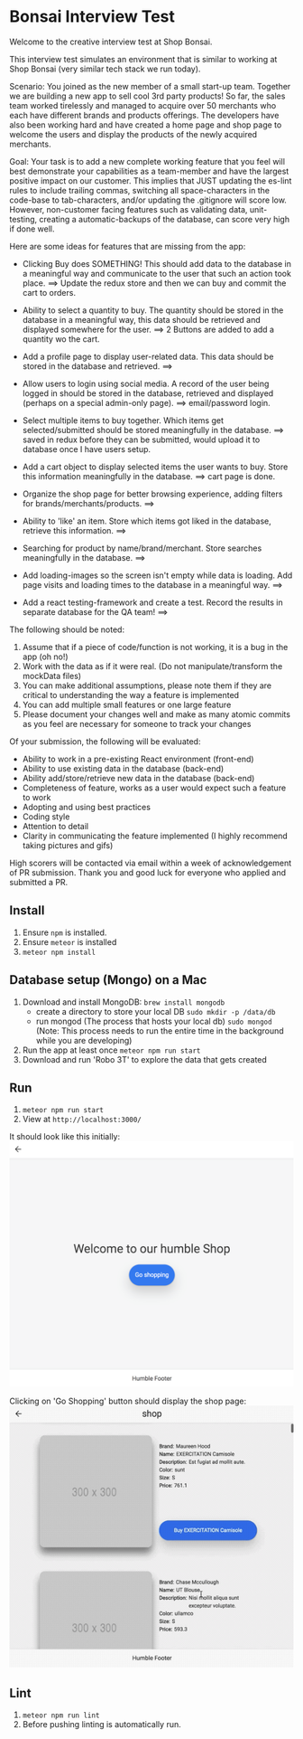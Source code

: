 # Bonsai Interview Test

Welcome to the creative interview test at Shop Bonsai.

This interview test simulates an environment that is similar to working at Shop Bonsai (very similar tech stack we run today). 

Scenario:
You joined as the new member of a small start-up team. Together we are building a new app to sell cool 3rd party products! So far, the sales team worked tirelessly and managed to acquire over 50 merchants who each have different brands and products offerings. The developers have also been working hard and have created a home page and shop page to welcome the users and display the products of the newly acquired merchants.

Goal:
Your task is to add a new complete working feature that you feel will best demonstrate your capabilities as a team-member and have the largest positive impact on our customer. This implies that JUST updating the es-lint rules to include trailing commas, switching all space-characters in the code-base to tab-characters, and/or updating the .gitignore will score low. However, non-customer facing features such as validating data, unit-testing, creating a automatic-backups of the database, can score very high if done well.

Here are some ideas for features that are missing from the app:
 
 - Clicking Buy does SOMETHING! This should add data to the database in a meaningful way and communicate to the user that such an action took place.
 ==> Update the redux store and then we can buy and commit the cart to orders.
 
 - Ability to select a quantity to buy. The quantity should be stored in the database in a meaningful way, this data should be retrieved and displayed somewhere for the user.
 ==> 2 Buttons are added to add a quantity wo the cart.
 
 - Add a profile page to display user-related data. This data should be stored in the database and retrieved.
 ==> 

 - Allow users to login using social media. A record of the user being logged in should be stored in the database, retrieved and displayed (perhaps on a special admin-only page).
 ==>  email/password login.

 - Select multiple items to buy together. Which items get selected/submitted should be stored meaningfully in the database.
 ==> saved in redux before they can be submitted, would upload it to database once I have users setup.
 
 - Add a cart object to display selected items the user wants to buy. Store this information meaningfully in the database.
 ==> cart page is done.
 
 - Organize the shop page for better browsing experience, adding filters for brands/merchants/products.
 ==> 

 - Ability to 'like' an item. Store which items got liked in the database, retrieve this information.
 ==> 

 - Searching for product by name/brand/merchant. Store searches meaningfully in the database.
 ==>

 - Add loading-images so the screen isn't empty while data is loading. Add page visits and loading times to the database in a meaningful way.
 ==>

 - Add a react testing-framework and create a test. Record the results in separate database for the QA team!
 ==>


The following should be noted:
1. Assume that if a piece of code/function is not working, it is a bug in the app (oh no!)
2. Work with the data as if it were real. (Do not manipulate/transform the mockData files)
3. You can make additional assumptions, please note them if they are critical to understanding the way a feature is implemented
4. You can add multiple small features or one large feature
5. Please document your changes well and make as many atomic commits as you feel are necessary for someone to track your changes

Of your submission, the following will be evaluated:
- Ability to work in a pre-existing React environment (front-end)
- Ability to use existing data in the database (back-end)
- Ability add/store/retrieve new data in the database (back-end)
- Completeness of feature, works as a user would expect such a feature to work
- Adopting and using best practices
- Coding style
- Attention to detail
- Clarity in communicating the feature implemented (I highly recommend taking pictures and gifs)

High scorers will be contacted via email within a week of acknowledgement of PR submission.
Thank you and good luck for everyone who applied and submitted a PR.

## Install
1. Ensure `npm` is installed.
2. Ensure `meteor` is installed
3. `meteor npm install`

## Database setup (Mongo) on a Mac
1. Download and install MongoDB: `brew install mongodb`
    - create a directory to store your local DB `sudo mkdir -p /data/db`
    - run mongod (The process that hosts your local db) `sudo mongod` (Note: This process needs to run the entire time in the background while you are developing)
2. Run the app at least once `meteor npm run start`
3. Download and run 'Robo 3T' to explore the data that gets created

## Run
1. `meteor npm run start`
2. View at `http://localhost:3000/`

It should look like this initially:
![Home Page Default Look](https://raw.githubusercontent.com/ShopBonsai/interview-test/master/docs/homePage.png)

Clicking on 'Go Shopping' button should display the shop page:
![Shop Page Default Look and browse](https://raw.githubusercontent.com/ShopBonsai/interview-test/master/docs/shopPage.gif)

## Lint
1. `meteor npm run lint`
2. Before pushing linting is automatically run.
